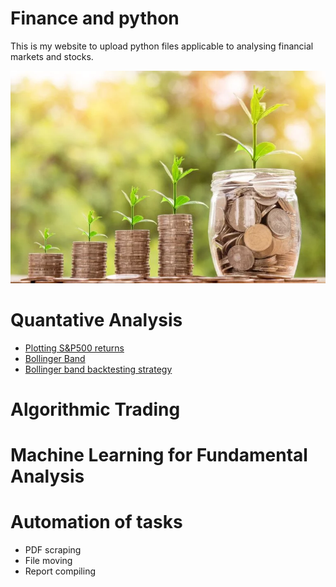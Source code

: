 # Finance and python

This is my website to upload python files applicable to analysing financial markets and stocks.

![Name](value_investing.jpg)

# Quantative Analysis

  - [Plotting S&P500 returns](S&P500_Returns/S&P500_Returns.md)
  - [Bollinger Band](Bollinger_Band/Bollinger_Band.md)
  - [Bollinger band backtesting strategy](Backtesting/Backtesting.md)

# Algorithmic Trading

# Machine Learning for Fundamental Analysis

# Automation of tasks
  - PDF scraping
  - File moving
  - Report compiling
